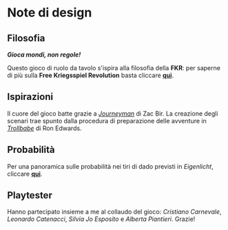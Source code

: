# Note di design

## Filosofia

***Gioca mondi, non regole!***

Questo gioco di ruolo da tavolo s'ispira alla filosofia della **FKR**: per saperne di più sulla **Free Kriegsspiel Revolution** basta cliccare [**qui**](https://eclecticagdr.wordpress.com/2022/04/28/free-kriegsspiel-revolution/).

## Ispirazioni

Il cuore del gioco batte grazie a [*Journeyman*](https://neverendingpretending.net/tag/journeyman-engine.html) di Zac Bir. La creazione degli scenari trae spunto dalla procedura di preparazione delle avventure in [*Trollbabe*](https://adeptplay.com/tag/trollbabe/) di Ron Edwards.

## Probabilità

Per una panoramica sulle probabilità nei tiri di dado previsti in *Eigenlicht*, cliccare [**qui**](https://snake-eyes.io/?script=LTAEDZgLlAzBDANoglgWwKYDsAuB7AKBFAHZgBOGAZwFcBjOjKqvUeUGrUOvK-IsAEYADAGpq9Rs0IEcoALygA3gCZQAKlAATACwAaUACJdoUdp2GDazSbMqDxnafPOVl0NZdh7R214+GAL4EAA4ATii4APpaKIwAFDgAlASyCsp+WuAOmeDuua45TmZZrvnF2uCg3kXOpd5BoRHRsQnJqXKKSpkAHLUlPeV1PYW+FVojdkMD1R792iMNweGRODFxGIkpaV2ZIvNaItPaIqOOdadTBnvCsz7nJadLTavrbdudGVUl+r7f5vl-n57qUfmVrkCnDU-nUoQFls01q1Nu0dspPFkckC8lYNJUzqD8VcPHj6nMYSUqs8Vi0NlsOulukC+hSFoDhgTmeCiQs7liOdTEW8UR9GYTDsJ+Y9hOzpZyLrdieKnuTjECVW4Ea9kfS0d1JuYcgbdPljRUQWbuRNYXzfJbBdq6ajPvq6tk7W7TW6Ccb-m5rr7bcZAw7ae8GV0MSzg8N3FGfRzifHoTGZqGkU7RbtjfsPdKvXK7EaFVac7cU9a5enhbqXRLYTlLgDrk3gY3FS4la24SDu3dGjSM+G9fXKe3PS2O4Te1O-flW1TVaP8dWdc6xa3o8uJvOpwaZ4mApOBUvN-2tWGRRH0aTc8ZW0dcTYmwfC0eSc-y6epxqB0K19sg6+IIbgvLg8SHCogGIr4KgymBOAQXBSRAA).

## Playtester
Hanno partecipato insieme a me al collaudo del gioco: *Cristiano Carnevale*, *Leonardo Catenacci*, *Silvia Jo Esposito* e *Alberta Piantieri*. Grazie!
